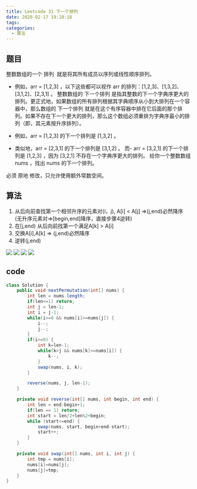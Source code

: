 ```yaml
---
title: Leetcode 31 下一个排列
date: 2020-02-17 19:10:18
tags:
categories:
  - 算法
---
```

## 题目
整数数组的一个 排列  就是将其所有成员以序列或线性顺序排列。
<!--more-->
- 例如，arr = [1,2,3] ，以下这些都可以视作 arr 的排列：[1,2,3]、[1,3,2]、[3,1,2]、[2,3,1] 。
整数数组的 下一个排列 是指其整数的下一个字典序更大的排列。更正式地，如果数组的所有排列根据其字典顺序从小到大排列在一个容器中，那么数组的 下一个排列 就是在这个有序容器中排在它后面的那个排列。如果不存在下一个更大的排列，那么这个数组必须重排为字典序最小的排列（即，其元素按升序排列）。

- 例如，arr = [1,2,3] 的下一个排列是 [1,3,2] 。
- 类似地，arr = [2,3,1] 的下一个排列是 [3,1,2] 。
而-  arr = [3,2,1] 的下一个排列是 [1,2,3] ，因为 [3,2,1] 不存在一个字典序更大的排列。
给你一个整数数组 nums ，找出 nums 的下一个排列。

必须 原地 修改，只允许使用额外常数空间。

## 算法
1. 从后向前查找第一个相邻升序的元素对(i，j), A[i] < A[j] =>(j,end)必然降序 (无升序元素对=>[begin,end]降序，直接步骤4逆转)
2. 在[j,end) 从后向前找第一个满足A[k] > A[i]
3. 交换A[i],A[k] => (j,end)必然降序
4. 逆转(j,end)

![](step1.png)
![](step2.png)
![](step3.png)
![](step4.png)

## code
```java
class Solution {
    public void nextPermutation(int[] nums) {
        int len = nums.length;
        if(len<=1) return;
        int j = len-1;
        int i = j-1;
        while(i>=0 && nums[i]>=nums[j]) {
            i--;
            j--;
        }
        if(i>=0) {
            int k=len-1;
            while(k>j && nums[k]<=nums[i]) {
                k--;
            }
            swap(nums, i, k);
        }

        reverse(nums, j, len-1);
    }

    private void reverse(int[] nums, int begin, int end) {
        int len = end-begin+1;
        if(len == 1) return;
        int start = len/2+len%2+begin;
        while (start<=end) {
            swap(nums, start, begin+end-start);
            start++;
        }
    }

    private void swap(int[] nums, int i, int j) {
        int tmp = nums[i];
        nums[i]=nums[j];
        nums[j]=tmp;
    }
}
```